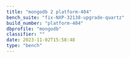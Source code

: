 ```yaml
---
title: "mongodb 2 platform-404"
bench_suite: "fix-NXP-32138-upgrade-quartz"
build_number: "platform-404"
dbprofile: "mongodb"
classifier: ""
date: 2023-11-02T15:58:48
type: "bench"
---
```


